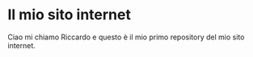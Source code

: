 # Il mio sito internet

Ciao mi chiamo Riccardo e questo è il mio primo repository del mio sito internet.
